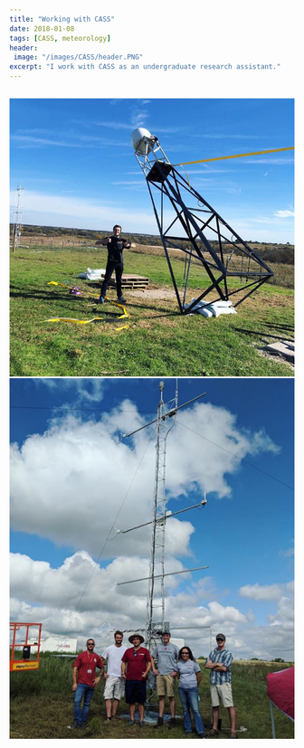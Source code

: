 ```yaml
---
title: "Working with CASS"
date: 2018-01-08
tags: [CASS, meteorology]
header:
 image: "/images/CASS/header.PNG"
excerpt: "I work with CASS as an undergraduate research assistant."
---
```

<img src="{{ site.url }}{{ site.baseurl }}/images/CASS/c1.PNG" alt="" class="full">
<img src="/images/CASS/c1.PNG">
<img src="/images/CASS/c2.PNG">